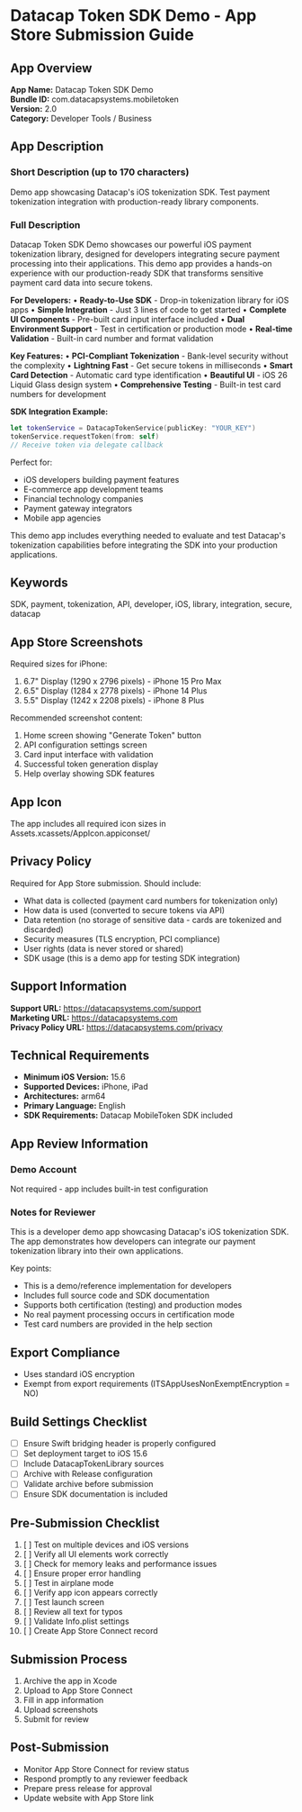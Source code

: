 # Datacap Token SDK Demo - App Store Submission Guide

## App Overview

**App Name:** Datacap Token SDK Demo  
**Bundle ID:** com.datacapsystems.mobiletoken  
**Version:** 2.0  
**Category:** Developer Tools / Business  

## App Description

### Short Description (up to 170 characters)
Demo app showcasing Datacap's iOS tokenization SDK. Test payment tokenization integration with production-ready library components.

### Full Description
Datacap Token SDK Demo showcases our powerful iOS payment tokenization library, designed for developers integrating secure payment processing into their applications. This demo app provides a hands-on experience with our production-ready SDK that transforms sensitive payment card data into secure tokens.

**For Developers:**
• **Ready-to-Use SDK** - Drop-in tokenization library for iOS apps
• **Simple Integration** - Just 3 lines of code to get started
• **Complete UI Components** - Pre-built card input interface included
• **Dual Environment Support** - Test in certification or production mode
• **Real-time Validation** - Built-in card number and format validation

**Key Features:**
• **PCI-Compliant Tokenization** - Bank-level security without the complexity
• **Lightning Fast** - Get secure tokens in milliseconds
• **Smart Card Detection** - Automatic card type identification
• **Beautiful UI** - iOS 26 Liquid Glass design system
• **Comprehensive Testing** - Built-in test card numbers for development

**SDK Integration Example:**
```swift
let tokenService = DatacapTokenService(publicKey: "YOUR_KEY")
tokenService.requestToken(from: self)
// Receive token via delegate callback
```

Perfect for:
- iOS developers building payment features
- E-commerce app development teams
- Financial technology companies
- Payment gateway integrators
- Mobile app agencies

This demo app includes everything needed to evaluate and test Datacap's tokenization capabilities before integrating the SDK into your production applications.

## Keywords
SDK, payment, tokenization, API, developer, iOS, library, integration, secure, datacap

## App Store Screenshots

Required sizes for iPhone:
1. 6.7" Display (1290 x 2796 pixels) - iPhone 15 Pro Max
2. 6.5" Display (1284 x 2778 pixels) - iPhone 14 Plus
3. 5.5" Display (1242 x 2208 pixels) - iPhone 8 Plus

Recommended screenshot content:
1. Home screen showing "Generate Token" button
2. API configuration settings screen
3. Card input interface with validation
4. Successful token generation display
5. Help overlay showing SDK features

## App Icon

The app includes all required icon sizes in Assets.xcassets/AppIcon.appiconset/

## Privacy Policy

Required for App Store submission. Should include:
- What data is collected (payment card numbers for tokenization only)
- How data is used (converted to secure tokens via API)
- Data retention (no storage of sensitive data - cards are tokenized and discarded)
- Security measures (TLS encryption, PCI compliance)
- User rights (data is never stored or shared)
- SDK usage (this is a demo app for testing SDK integration)

## Support Information

**Support URL:** https://datacapsystems.com/support  
**Marketing URL:** https://datacapsystems.com  
**Privacy Policy URL:** https://datacapsystems.com/privacy  

## Technical Requirements

- **Minimum iOS Version:** 15.6
- **Supported Devices:** iPhone, iPad
- **Architectures:** arm64
- **Primary Language:** English
- **SDK Requirements:** Datacap MobileToken SDK included

## App Review Information

### Demo Account
Not required - app includes built-in test configuration

### Notes for Reviewer
This is a developer demo app showcasing Datacap's iOS tokenization SDK. The app demonstrates how developers can integrate our payment tokenization library into their own applications. 

Key points:
- This is a demo/reference implementation for developers
- Includes full source code and SDK documentation
- Supports both certification (testing) and production modes
- No real payment processing occurs in certification mode
- Test card numbers are provided in the help section

## Export Compliance

- Uses standard iOS encryption
- Exempt from export requirements (ITSAppUsesNonExemptEncryption = NO)

## Build Settings Checklist

- [ ] Ensure Swift bridging header is properly configured
- [ ] Set deployment target to iOS 15.6
- [ ] Include DatacapTokenLibrary sources
- [ ] Archive with Release configuration
- [ ] Validate archive before submission
- [ ] Ensure SDK documentation is included

## Pre-Submission Checklist

1. [ ] Test on multiple devices and iOS versions
2. [ ] Verify all UI elements work correctly
3. [ ] Check for memory leaks and performance issues
4. [ ] Ensure proper error handling
5. [ ] Test in airplane mode
6. [ ] Verify app icon appears correctly
7. [ ] Test launch screen
8. [ ] Review all text for typos
9. [ ] Validate Info.plist settings
10. [ ] Create App Store Connect record

## Submission Process

1. Archive the app in Xcode
2. Upload to App Store Connect
3. Fill in app information
4. Upload screenshots
5. Submit for review

## Post-Submission

- Monitor App Store Connect for review status
- Respond promptly to any reviewer feedback
- Prepare press release for approval
- Update website with App Store link